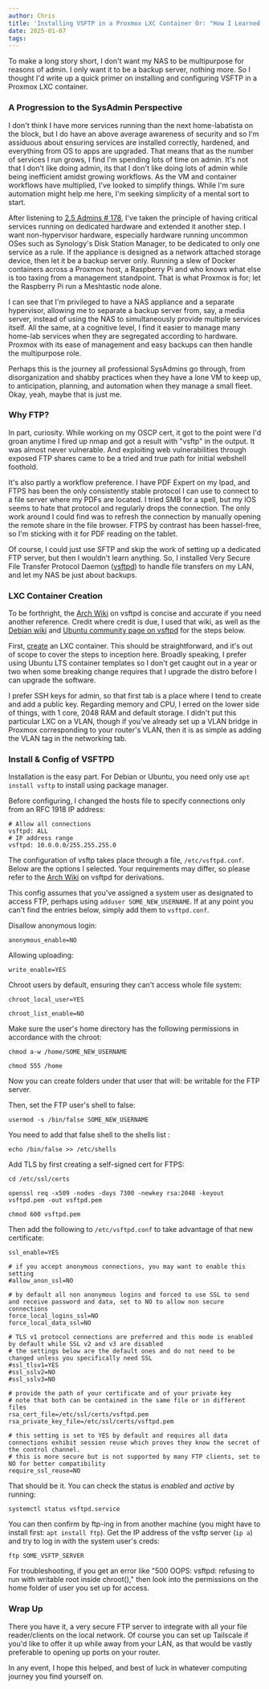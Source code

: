```yaml
---
author: Chris
title: 'Installing VSFTP in a Proxmox LXC Container Or: "How I Learned the Lessons of the SysAdmin"'
date: 2025-01-07
tags:
---
```


To make a long story short, I don't want my NAS to be multipurpose for reasons of admin. I only want it to be a backup server, nothing more. So I thought I'd write up a quick primer on installing and configuring VSFTP in a Proxmox LXC container.

### A Progression to the SysAdmin Perspective
 I don't think I have more services running than the next home-labatista on the block, but I do have an above average awareness of security and so I'm assiduous about ensuring services are installed correctly, hardened, and everything from OS to apps are upgraded. That means that as the number of services I run grows, I find I'm spending lots of time on admin. It's not that I don't like doing admin, its that I don't like doing lots of admin while being inefficient amidst growing workflows. As the VM and container workflows have multiplied, I've looked to simplify things. While I'm sure automation might help me here, I'm seeking simplicity of a mental sort to start.
 
 After listening to [2.5 Admins # 178](https://2.5admins.com/2-5-admins-178/), I've taken the principle of having critical services running on dedicated hardware and extended it another step. I want non-hypervisor hardware, especially hardware running uncommon OSes such as Synology's Disk Station Manager, to be dedicated to only one service as a rule. If the appliance is designed as a network attached storage device, then let it be a backup server only. Running a slew of Docker containers across a Proxmox host, a Raspberry Pi and who knows what else is too taxing from a management standpoint. That is what Proxmox is for; let the Raspberry Pi run a Meshtastic node alone.
 
 I can see that I'm privileged to have a NAS appliance and a separate hypervisor, allowing me to separate a backup server from, say, a media server, instead of using the NAS to simultaneously provide multiple services itself. All the same, at a cognitive level, I find it easier to manage many home-lab services when they are segregated according to hardware. Proxmox with its ease of management and easy backups can then handle the multipurpose role.

Perhaps this is the journey all professional SysAdmins go through, from disorganization and shabby practices when they have a lone VM to keep up, to anticipation, planning, and automation when they manage a small fleet. Okay, yeah, maybe that is just me.

### Why FTP?
In part, curiosity.  While working on my OSCP cert, it got to the point were I'd groan anytime I fired up nmap and got a result with "vsftp" in the output.  It was almost never vulnerable.  And exploiting web vulnerabilities through exposed FTP shares came to be a tried and true path for initial webshell foothold.

It's also partly a workflow preference.  I have PDF Expert on my Ipad, and FTPS has been the only consistently stable protocol I can use to connect to a file server where my PDFs are located.  I tried SMB for a spell, but my IOS seems to hate that protocol and regularly drops the connection. The only work around I could find was to refresh the connection by manually opening the remote share in the file browser.  FTPS by contrast has been hassel-free, so I'm sticking with it for PDF reading on the tablet.

Of course, I could just use SFTP and skip the work of setting up a dedicated FTP server, but then I wouldn't learn anything.  So, I installed Very Secure File Transfer Protocol Daemon ([vsftpd](https://security.appspot.com/vsftpd.html)) to handle file transfers on my LAN, and let my NAS be just about backups.


### LXC Container Creation
To be forthright, the [Arch Wiki](https://wiki.archlinux.org/title/Very_Secure_FTP_Daemon) on vsftpd is concise and accurate if you need another reference. Credit where credit is due, I used that wiki, as well as the [Debian wiki](https://wiki.debian.org/vsftpd) and [Ubuntu community page on vsftpd](https://help.ubuntu.com/community/vsftpd) for the steps below. 

First, [create](https://pve.proxmox.com/wiki/Linux_Container) an LXC container. This should be straightforward, and it's out of scope to cover the steps to inception here. Broadly speaking, I prefer using Ubuntu LTS container templates so I don't get caught out in a year or two when some breaking change requires that I upgrade the distro before I can upgrade the software. 

I prefer SSH keys for admin, so that first tab is a place where I tend to create and add a public key. Regarding memory and CPU, I erred on the lower side of things, with 1 core, 2048 RAM and default storage. I didn't put this particular LXC on a VLAN, though if you've already set up a VLAN bridge in Proxmox corresponding to your router's VLAN, then it is as simple as adding the VLAN tag in the networking tab. 


### Install & Config of VSFTPD
Installation is the easy part. For Debian or Ubuntu, you need only use `apt install vsftp` to install using package manager.

Before configuring, I changed the hosts file to specify connections only from an RFC 1918 IP address:
```
# Allow all connections
vsftpd: ALL
# IP address range
vsftpd: 10.0.0.0/255.255.255.0
```

The configuration of vsftp takes place through a file, `/etc/vsftpd.conf`. Below are the options I selected. Your requirements may differ, so please refer to the [Arch Wiki](https://wiki.archlinux.org/title/Very_Secure_FTP_Daemon) on vsftpd for derivations. 

This config assumes that you've assigned a system user as designated to access FTP, perhaps using `adduser SOME_NEW_USERNAME`.  If at any point you can't find the entries below, simply add them to `vsftpd.conf`.

Disallow anonymous login:
```
anonymous_enable=NO
```

Allowing uploading:
```
write_enable=YES
```

Chroot users by default, ensuring they can't access whole file system:
```
chroot_local_user=YES 
```

```
chroot_list_enable=NO
```

Make sure the user's home directory has the following permissions in accordance with the chroot:
```
chmod a-w /home/SOME_NEW_USERNAME
```

```
chmod 555 /home
```

Now you can create folders under that user that will: be writable for the FTP server.

Then, set the FTP user's shell to false:
```
usermod -s /bin/false SOME_NEW_USERNAME
```

You need to add that false shell to the shells list :
```
echo /bin/false >> /etc/shells
```

Add TLS by first creating a self-signed cert for FTPS:
```
cd /etc/ssl/certs
```

```
openssl req -x509 -nodes -days 7300 -newkey rsa:2048 -keyout vsftpd.pem -out vsftpd.pem
```

```
chmod 600 vsftpd.pem
```

Then add the following to `/etc/vsftpd.conf` to take advantage of that new certificate:
```
ssl_enable=YES

# if you accept anonymous connections, you may want to enable this setting
#allow_anon_ssl=NO

# by default all non anonymous logins and forced to use SSL to send and receive password and data, set to NO to allow non secure connections
force_local_logins_ssl=NO
force_local_data_ssl=NO

# TLS v1 protocol connections are preferred and this mode is enabled by default while SSL v2 and v3 are disabled
# the settings below are the default ones and do not need to be changed unless you specifically need SSL
#ssl_tlsv1=YES
#ssl_sslv2=NO
#ssl_sslv3=NO

# provide the path of your certificate and of your private key
# note that both can be contained in the same file or in different files
rsa_cert_file=/etc/ssl/certs/vsftpd.pem
rsa_private_key_file=/etc/ssl/certs/vsftpd.pem

# this setting is set to YES by default and requires all data connections exhibit session reuse which proves they know the secret of the control channel.
# this is more secure but is not supported by many FTP clients, set to NO for better compatibility
require_ssl_reuse=NO
```

That should be it. You can check the status is *enabled* and *active* by running:
```
systemctl status vsftpd.service
```

You can then confirm by ftp-ing in from another machine (you might have to install first: `apt install ftp`). Get the IP address of the vsftp server (`ip a`) and try to log in with the system user's creds:
```
ftp SOME_VSFTP_SERVER
```

For troubleshooting, if you get an error like "500 OOPS: vsftpd: refusing to run with writable root inside chroot()," then look into the permissions on the home folder of user you set up for access.


### Wrap Up
There you have it, a very secure FTP server to integrate with all your file reader/clients on the local network. Of course you can set up Tailscale if you'd like to offer it up while away from your LAN, as that would be vastly preferable to opening up ports on your router. 

In any event, I hope this helped, and best of luck in whatever computing journey you find yourself on.